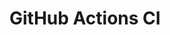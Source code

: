 # GitHub Actions CI















































































































































































































































































































































































































































































































































































































































































































































































































































































































































































































































































































































































































































































































































































































































































































































































































































































































































































































































































































































































































































































































































































































































































































































































































































































































































































































